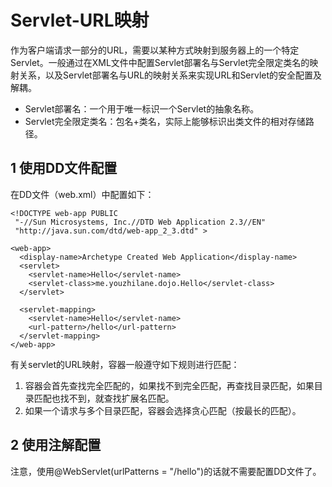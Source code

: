 ﻿# Servlet-URL映射

作为客户端请求一部分的URL，需要以某种方式映射到服务器上的一个特定Servlet。一般通过在XML文件中配置Servlet部署名与Servlet完全限定类名的映射关系，以及Servlet部署名与URL的映射关系来实现URL和Servlet的安全配置及解耦。

* Servlet部署名：一个用于唯一标识一个Servlet的抽象名称。
* Servlet完全限定类名：包名+类名，实际上能够标识出类文件的相对存储路径。

## 1 使用DD文件配置

在DD文件（web.xml）中配置如下：

```
<!DOCTYPE web-app PUBLIC
 "-//Sun Microsystems, Inc.//DTD Web Application 2.3//EN"
 "http://java.sun.com/dtd/web-app_2_3.dtd" >

<web-app>
  <display-name>Archetype Created Web Application</display-name>
  <servlet>
    <servlet-name>Hello</servlet-name>
    <servlet-class>me.youzhilane.dojo.Hello</servlet-class>
  </servlet>

  <servlet-mapping>
    <servlet-name>Hello</servlet-name>
    <url-pattern>/hello</url-pattern>
  </servlet-mapping>
</web-app>
```

有关servlet的URL映射，容器一般遵守如下规则进行匹配：

1. 容器会首先查找完全匹配的，如果找不到完全匹配，再查找目录匹配，如果目录匹配也找不到，就查找扩展名匹配。
2. 如果一个请求与多个目录<url-pattern>匹配，容器会选择贪心匹配（按最长的匹配）。

## 2 使用注解配置

注意，使用@WebServlet(urlPatterns = "/hello")的话就不需要配置DD文件了。
